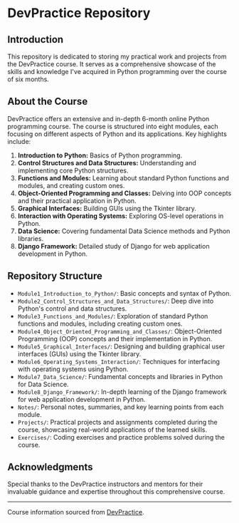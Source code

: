 # DevPractice Repository

## Introduction
This repository is dedicated to storing my practical work and projects from the DevPractice course. It serves as a comprehensive showcase of the skills and knowledge I've acquired in Python programming over the course of six months.

## About the Course
DevPractice offers an extensive and in-depth 6-month online Python programming course. The course is structured into eight modules, each focusing on different aspects of Python and its applications. Key highlights include:

1. **Introduction to Python:** Basics of Python programming.
2. **Control Structures and Data Structures:** Understanding and implementing core Python structures.
3. **Functions and Modules:** Learning about standard Python functions and modules, and creating custom ones.
4. **Object-Oriented Programming and Classes:** Delving into OOP concepts and their practical application in Python.
5. **Graphical Interfaces:** Building GUIs using the Tkinter library.
6. **Interaction with Operating Systems:** Exploring OS-level operations in Python.
7. **Data Science:** Covering fundamental Data Science methods and Python libraries.
8. **Django Framework:** Detailed study of Django for web application development in Python.

## Repository Structure
- `Module1_Introduction_to_Python/`: Basic concepts and syntax of Python.
- `Module2_Control_Structures_and_Data_Structures/`: Deep dive into Python's control and data structures.
- `Module3_Functions_and_Modules/`: Exploration of standard Python functions and modules, including creating custom ones.
- `Module4_Object_Oriented_Programming_and_Classes/`: Object-Oriented Programming (OOP) concepts and their implementation in Python.
- `Module5_Graphical_Interfaces/`: Designing and building graphical user interfaces (GUIs) using the Tkinter library.
- `Module6_Operating_Systems_Interaction/`: Techniques for interfacing with operating systems using Python.
- `Module7_Data_Science/`: Fundamental concepts and libraries in Python for Data Science.
- `Module8_Django_Framework/`: In-depth learning of the Django framework for web application development in Python.
- `Notes/`: Personal notes, summaries, and key learning points from each module.
- `Projects/`: Practical projects and assignments completed during the course, showcasing real-world applications of the learned skills.
- `Exercises/`: Coding exercises and practice problems solved during the course.

## Acknowledgments
Special thanks to the DevPractice instructors and mentors for their invaluable guidance and expertise throughout this comprehensive course.

---

Course information sourced from [DevPractice](https://devpractice.kz/#rec609503246).

